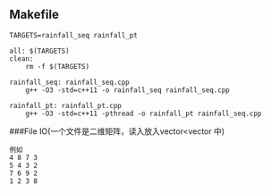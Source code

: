 ## Makefile
```
TARGETS=rainfall_seq rainfall_pt

all: $(TARGETS)
clean:
	rm -f $(TARGETS)

rainfall_seq: rainfall_seq.cpp
	g++ -O3 -std=c++11 -o rainfall_seq rainfall_seq.cpp

rainfall_pt: rainfall_pt.cpp
	g++ -O3 -std=c++11 -pthread -o rainfall_pt rainfall_seq.cpp
```

###File IO(一个文件是二维矩阵，读入放入vector<vector<int> 中)
```
例如
4 8 7 3
5 4 3 2
7 6 9 2
1 2 3 8
```
